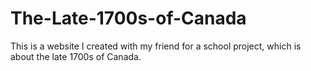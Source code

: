 # The-Late-1700s-of-Canada
This is a website I created with my friend for a school project, which is  about the late 1700s of Canada.
